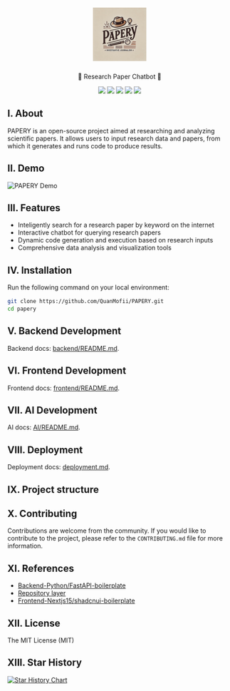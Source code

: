 
<!-- DOCTOC SKIP -->

<h1 align="center">
 <a href="https://www.papery.com">
  <picture>
    <source media="(prefers-color-scheme: dark)" srcset="docs/images/papery_logo.png"/>
    <img height="120" src="docs/images/papery_logo.png"/>
  </picture>
 </a>
 <br />
</h1>
<p align="center">
🚀 Research Paper Chatbot 🚀
</p>
<p align="center">
  <a href="https://www.papery.com/"><img src="https://img.shields.io/badge/Website-blue?logo=googlechrome&logoColor=white"/></a>
  <a href="https://docs.papery.com/"><img src="https://img.shields.io/badge/Docs-yellow?logo=gitbook&logoColor=white"/></a>
  <a href="https://discord.gg/MYEB3xQE"><img src="https://img.shields.io/discord/1300352164748591205?logo=discord&label=discord"/></a>
  <a href="https://github.com/Toricat/PAPERY"><img src="https://img.shields.io/github/stars/Toricat/PAPERY" /></a>
  <a href="https://github.com/Toricat/PAPERY/blob/main/LICENSE"><img src="https://img.shields.io/github/license/Toricat/PAPERY"/></a>
  <!-- <a href="https://twitter.com/paperyai"><img src="https://img.shields.io/twitter/follow/paperyai?style=social"/></a> -->
  <!-- <a href="https://www.linkedin.com/company/papery-ai"><img src="https://img.shields.io/badge/Follow%20on%20LinkedIn-0077B5?logo=linkedin"/></a> -->
</p>


## I. About
PAPERY is an open-source project aimed at researching and analyzing scientific papers. It allows users to input research data and papers, from which it generates and runs code to produce results.

## II. Demo

![PAPERY Demo](docs/images/papery_demo.gif)

## III. Features
- Inteligently search for a research paper by keyword on the internet
- Interactive chatbot for querying research papers
- Dynamic code generation and execution based on research inputs
- Comprehensive data analysis and visualization tools

## IV. Installation

Run the following command on your local environment:

```bash
git clone https://github.com/QuanMofii/PAPERY.git
cd papery
```
## V. Backend Development

Backend docs: [backend/README.md](./backend/README.md).

## VI. Frontend Development

Frontend docs: [frontend/README.md](./frontend/README.md).

## VII. AI Development

AI docs: [AI/README.md](./AI/README.md).

## VIII. Deployment

Deployment docs: [deployment.md](./deployment.md).

## IX. Project structure

## X. Contributing

Contributions are welcome from the community. If you would like to contribute to the project, please refer to the `CONTRIBUTING.md` file for more information.

## XI. References

- [Backend-Python/FastAPI-boilerplate](https://github.com/igorbenav/FastAPI-boilerplate)
- [Repository layer](https://github.com/igorbenav/fastcrud)
- [Frontend-Nextjs15/shadcnui-boilerplate](https://github.com/siddharthamaity/nextjs-15-starter-shadcn)

##  XII. License

The MIT License (MIT)

## XIII. Star History

[![Star History Chart](https://api.star-history.com/svg?repos=QuanMofii/PAPERY&type=Date)](https://star-history.com/#QuanMofii/PAPERY&Date)
